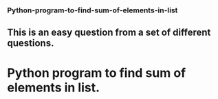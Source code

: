 ### Python-program-to-find-sum-of-elements-in-list
## This is an easy question from a set of different questions.
# Python program to find sum of elements in list.

